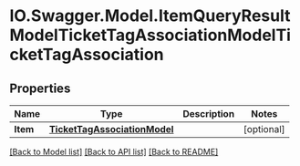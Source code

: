 # IO.Swagger.Model.ItemQueryResultModelTicketTagAssociationModelTicketTagAssociation
## Properties

Name | Type | Description | Notes
------------ | ------------- | ------------- | -------------
**Item** | [**TicketTagAssociationModel**](TicketTagAssociationModel.md) |  | [optional] 

[[Back to Model list]](../README.md#documentation-for-models) [[Back to API list]](../README.md#documentation-for-api-endpoints) [[Back to README]](../README.md)

